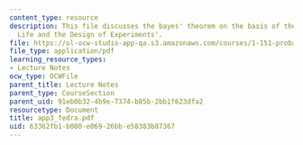```yaml
---
content_type: resource
description: This file discusses the bayes' theorem on the basis of the topic 'Extra-Terrestrial
  Life and the Design of Experiments'.
file: https://ol-ocw-studio-app-qa.s3.amazonaws.com/courses/1-151-probability-and-statistics-in-engineering-spring-2005/63362fb1b080e06926bbe58383b87367_app3_fedra.pdf
file_type: application/pdf
learning_resource_types:
- Lecture Notes
ocw_type: OCWFile
parent_title: Lecture Notes
parent_type: CourseSection
parent_uid: 91eb0b32-4b9e-7374-b85b-2bb1f623dfa2
resourcetype: Document
title: app3_fedra.pdf
uid: 63362fb1-b080-e069-26bb-e58383b87367
---
```

